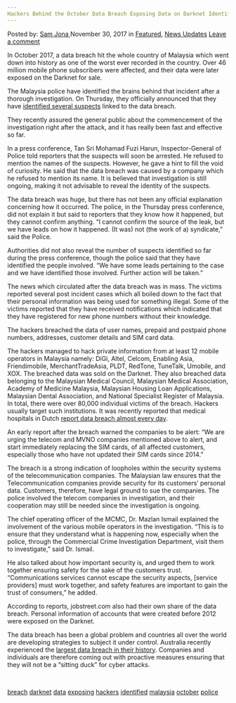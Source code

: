 ```yaml
---
Hackers Behind the October Data Breach Exposing Data on Darknet Identified by Malaysia Police"
---
```

<article class="post-listing post-23734 post type-post status-publish format-standard has-post-thumbnail hentry  tag-breach tag-darknet tag-data tag-exposing tag-hackers tag-identified tag-malaysia tag-october tag-police">
<div class="post-inner">
    <span>Posted by: <a href="https://www.deepdotweb.com/author/samjona/" title="">Sam Jona </a></span>
<span>November 30, 2017</span>
<span>in <a href="https://www.deepdotweb.com/category/deepdot-news/" rel="category tag">Featured</a>, <a href="https://www.deepdotweb.com/category/news-updates/" rel="category tag">News Updates</a></span>
<span><a href="https://www.deepdotweb.com/2017/11/30/hackers-behind-october-data-breach-exposing-data-darknet-identified-malaysia-police/#respond">Leave a comment</a></span>
</p>
<div class="clear"></div>
    
<p>In October 2017, a data breach hit the whole country of Malaysia which went down into history as one of the worst ever recorded in the country. Over 46 million mobile phone subscribers were affected, and their data were later exposed on the Darknet for sale.</p>
<p>The Malaysia police have identified the brains behind that incident after a thorough investigation. On Thursday, they officially announced that they have <a href="http://gearsofbiz.com/malaysian-police-identify-suspected-hackers-behind-breach-that-exposed-data-of-millions-on-dark-web/212285">identified several suspects</a> linked to the data breach.</p>
<p>They recently assured the general public about the commencement of the investigation right after the attack, and it has really been fast and effective so far.</p>
<p>In a press conference, Tan Sri Mohamad Fuzi Harun, Inspector-General of Police told reporters that the suspects will soon be arrested. He refused to mention the names of the suspects. However, he gave a hint to fill the void of curiosity. He said that the data breach was caused by a company which he refused to mention its name. It is believed that investigation is still ongoing, making it not advisable to reveal the identity of the suspects.</p>
<p>The data breach was huge, but there has not been any official explanation concerning how it occurred. The police, in the Thursday press conference, did not explain it but said to reporters that they know how it happened, but they cannot confirm anything. “I cannot confirm the source of the leak, but we have leads on how it happened. (It was) not (the work of a) syndicate,” said the Police.</p>
<p>Authorities did not also reveal the number of suspects identified so far during the press conference, though the police said that they have identified the people involved. “We have some leads pertaining to the case and we have identified those involved. Further action will be taken.”</p>
<p>The news which circulated after the data breach was in mass. The victims reported several post incident cases which all boiled down to the fact that their personal information was being used for something illegal. Some of the victims reported that they have received notifications which indicated that they have registered for new phone numbers without their knowledge.</p>
<p>The hackers breached the data of user names, prepaid and postpaid phone numbers, addresses, customer details and SIM card data.</p>
<p>The hackers managed to hack private information from at least 12 mobile operators in Malaysia namely: DiGi, Altel, Celcom, Enabling Asia, Friendimobile, MerchantTradeAsia, PLDT, RedTone, TuneTalk, Umobile, and XOX. The breached data was sold on the Darknet. They also breached data belonging to the Malaysian Medical Council, Malaysian Medical Association, Academy of Medicine Malaysia, Malaysian Housing Loan Applications, Malaysian Dental Association, and National Specialist Register of Malaysia. In total, there were over 80,000 individual victims of the breach. Hackers usually target such institutions. It was recently reported that medical hospitals in Dutch <a href="https://www.deepdotweb.com/2016/12/09/dutch-hospitals-report-data-breach-almost-every-day/">report data breach almost every day</a>.</p>
<p>An early report after the breach warned the companies to be alert: “We are urging the telecom and MVNO companies mentioned above to alert, and start immediately replacing the SIM cards, of all affected customers, especially those who have not updated their SIM cards since 2014.”</p>
<p>The breach is a strong indication of loopholes within the security systems of the telecommunication companies. The Malaysian law ensures that the Telecommunication companies provide security for its customers’ personal data. Customers, therefore, have legal ground to sue the companies. The police involved the telecom companies in investigation, and their cooperation may still be needed since the investigation is ongoing.</p>
<p>The chief operating officer of the MCMC, Dr. Mazlan Ismail explained the involvement of the various mobile operators in the investigation. &#8220;This is to ensure that they understand what is happening now, especially when the police, through the Commercial Crime Investigation Department, visit them to investigate,&#8221; said Dr. Ismail.</p>
<p>He also talked about how important security is, and urged them to work together ensuring safety for the sake of the customers trust. &#8220;Communications services cannot escape the security aspects, [service providers] must work together, and safety features are important to gain the trust of consumers,&#8221; he added.</p>
<p>According to reports, jobstreet.com also had their own share of the data breach. Personal information of accounts that were created before 2012 were exposed on the Darknet.</p>
<p>The data breach has been a global problem and countries all over the world are developing strategies to subject it under control. Australia recently experienced the <a href="https://www.deepdotweb.com/2016/11/07/australia-sees-largest-data-breach-history/">largest data breach in their history</a>. Companies and individuals are therefore coming out with proactive measures ensuring that they will not be a “sitting duck” for cyber attacks.</p>
<p>&nbsp;</p>
</div>
<a href="https://www.deepdotweb.com/tag/breach/" rel="tag">breach</a> <a href="https://www.deepdotweb.com/tag/darknet/" rel="tag">darknet</a> <a href="https://www.deepdotweb.com/tag/data/" rel="tag">data</a> <a href="https://www.deepdotweb.com/tag/exposing/" rel="tag">exposing</a> <a href="https://www.deepdotweb.com/tag/hackers/" rel="tag">hackers</a> <a href="https://www.deepdotweb.com/tag/identified/" rel="tag">identified</a> <a href="https://www.deepdotweb.com/tag/malaysia/" rel="tag">malaysia</a> <a href="https://www.deepdotweb.com/tag/october/" rel="tag">october</a> <a href="https://www.deepdotweb.com/tag/police/" rel="tag">police</a></span> <span style="display:none" class="updated">2017-11-30</span>
<div style="display:none" class="vcard author" itemprop="author" itemscope itemtype="http://schema.org/Person"><strong class="fn" itemprop="name"><a href="https://www.deepdotweb.com/author/samjona/" title="Posts by Sam Jona" rel="author">Sam Jona</a></strong></div>
    
